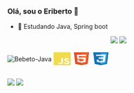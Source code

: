 ### Olá, sou o Eriberto 👋

- 🌱 Estudando Java, Spring boot

<div align="center">
    <a href="https://github.com/eribert0"></a>
    <img height="140em" src="https://github-readme-stats.vercel.app/api?username=eribert0&show_icons=true&theme=algolia"/>
    <img height="140em" src="https://github-readme-stats.vercel.app/api/top-langs/?username=eribert0&layout=compact&langs_count=7&theme=algolia"/>
</div>

<div style="display: inline_block"><br>
  
  <img align="center" alt="Bebeto-Java" height="30" width="40" src="https://cdn.jsdelivr.net/gh/devicons/devicon/icons/java/java-original.svg" />
  <img align="center" alt="Bebeto-Js" height="30" width="40" src="https://raw.githubusercontent.com/devicons/devicon/master/icons/javascript/javascript-plain.svg">
  <img align="center" alt="Bebeto-HTML" height="30" width="40" src="https://raw.githubusercontent.com/devicons/devicon/master/icons/html5/html5-original.svg">
  <img align="center" alt="Bebeto-CSS" height="30" width="40" src="https://raw.githubusercontent.com/devicons/devicon/master/icons/css3/css3-original.svg">
</div>

##

<div> 
  <a href="https://www.youtube.com/channel/UCIlhurFJhZZS7G_O8KKtnaA" target="_blank"><img src="https://img.shields.io/badge/YouTube-FF0000?style=for-the-badge&logo=youtube&logoColor=white" target="_blank"></a>
  <a href="https://www.instagram.com/eriberto_junnior/" target="_blank"><img src="https://img.shields.io/badge/-Instagram-%23E4405F?style=for-the-badge&logo=instagram&logoColor=white" target="_blank"></a>

  
</div>
